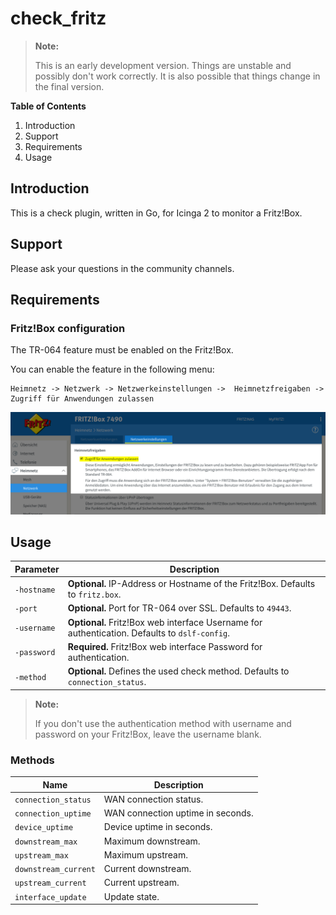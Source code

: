 # check_fritz

> **Note:**
>
> This is an early development version. Things are unstable and possibly don't work correctly.
> It is also possible that things change in the final version.

**Table of Contents**

1. Introduction
2. Support
3. Requirements
4. Usage

## Introduction

This is a check plugin, written in Go, for Icinga 2 to monitor a Fritz!Box.

## Support

Please ask your questions in the community channels.

## Requirements

### Fritz!Box configuration

The TR-064 feature must be enabled on the Fritz!Box.

You can enable the feature in the following menu:

```
Heimnetz -> Netzwerk -> Netzwerkeinstellungen ->  Heimnetzfreigaben -> Zugriff für Anwendungen zulassen
```

![Fritz!Box configuration](doc/images/fritzbox-configuration-tr064.png)

## Usage

| Parameter   | Description                                                                                   |
| ----------- | --------------------------------------------------------------------------------------------- |
| `-hostname` | **Optional.** IP-Address or Hostname of the Fritz!Box. Defaults to `fritz.box`.               |
| `-port`     | **Optional.** Port for TR-064 over SSL. Defaults to `49443`.                                  |
| `-username` | **Optional.** Fritz!Box web interface Username for authentication. Defaults to `dslf-config`. |
| `-password` | **Required.** Fritz!Box web interface Password for authentication.                            |
| `-method`   | **Optional.** Defines the used check method. Defaults to `connection_status`.                 |

> **Note:**
>
> If you don't use the authentication method with username and password on your Fritz!Box, leave the username blank.


### Methods

| Name                 | Description                       |
| -------------------- | --------------------------------- |
| `connection_status`  | WAN connection status.            |
| `connection_uptime`  | WAN connection uptime in seconds. |
| `device_uptime`      | Device uptime in seconds.         |
| `downstream_max`     | Maximum downstream.               |
| `upstream_max`       | Maximum upstream.                 |
| `downstream_current` | Current downstream.               |
| `upstream_current`   | Current upstream.                 |
| `interface_update`   | Update state.                     |
